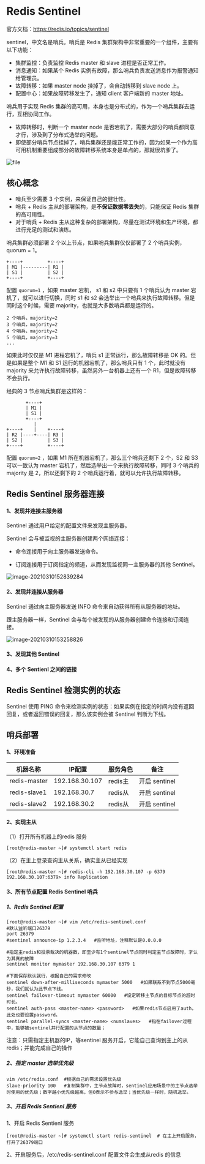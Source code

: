 # Redis Sentinel

官方文档：<https://redis.io/topics/sentinel>

sentinel，中文名是哨兵。哨兵是 Redis 集群架构中非常重要的一个组件，主要有以下功能：

- 集群监控：负责监控 Redis master 和 slave 进程是否正常工作。
- 消息通知：如果某个 Redis 实例有故障，那么哨兵负责发送消息作为报警通知给管理员。
- 故障转移：如果 master node 挂掉了，会自动转移到 slave node 上。
- 配置中心：如果故障转移发生了，通知 client 客户端新的 master 地址。

哨兵用于实现 Redis 集群的高可用，本身也是分布式的，作为一个哨兵集群去运行，互相协同工作。

- 故障转移时，判断一个 master node 是否宕机了，需要大部分的哨兵都同意才行，涉及到了分布式选举的问题。
- 即使部分哨兵节点挂掉了，哨兵集群还是能正常工作的，因为如果一个作为高可用机制重要组成部分的故障转移系统本身是单点的，那就很坑爹了。

![file](https://gitee.com/c_honghui/picture/raw/master/img/20210308212404.png)

## 核心概念

- 哨兵至少需要 3 个实例，来保证自己的健壮性。
- 哨兵 + Redis 主从的部署架构，是**不保证数据零丢失**的，只能保证 Redis 集群的高可用性。
- 对于哨兵 + Redis 主从这种复杂的部署架构，尽量在测试环境和生产环境，都进行充足的测试和演练。

哨兵集群必须部署 2 个以上节点，如果哨兵集群仅仅部署了 2 个哨兵实例，quorum = 1。

```
+----+         +----+
| M1 |---------| R1 |
| S1 |         | S2 |
+----+         +----+
```

配置 `quorum=1` ，如果 master 宕机， s1 和 s2 中只要有 1 个哨兵认为 master 宕机了，就可以进行切换，同时 s1 和 s2 会选举出一个哨兵来执行故障转移。但是同时这个时候，需要 majority，也就是大多数哨兵都是运行的。

```
2 个哨兵，majority=2
3 个哨兵，majority=2
4 个哨兵，majority=2
5 个哨兵，majority=3
...
```

如果此时仅仅是 M1 进程宕机了，哨兵 s1 正常运行，那么故障转移是 OK 的。但是如果是整个 M1 和 S1 运行的机器宕机了，那么哨兵只有 1 个，此时就没有 majority 来允许执行故障转移，虽然另外一台机器上还有一个 R1，但是故障转移不会执行。

经典的 3 节点哨兵集群是这样的：

```
       +----+
       | M1 |
       | S1 |
       +----+
          |
+----+    |    +----+
| R2 |----+----| R3 |
| S2 |         | S3 |
+----+         +----+
```

配置 `quorum=2` ，如果 M1 所在机器宕机了，那么三个哨兵还剩下 2 个，S2 和 S3 可以一致认为 master 宕机了，然后选举出一个来执行故障转移，同时 3 个哨兵的 majority 是 2，所以还剩下的 2 个哨兵运行着，就可以允许执行故障转移。

## Redis Sentinel 服务器连接

#### 1、发现并连接主服务器

Sentinel 通过用户给定的配置文件来发现主服务器。

Sentinel 会与被监视的主服务器创建两个网络连接：

- 命令连接用于向主服务器发送命令。


- 订阅连接用于订阅指定的频道，从而发现监视同一主服务器的其他 Sentinel。

![image-20210310152839284](https://gitee.com/c_honghui/picture/raw/master/img/20210310152856.png)

#### 2、发现并连接从服务器

 Sentinel 通过向主服务器发送 INFO 命令来自动获得所有从服务器的地址。

 跟主服务器一样，Sentinel 会与每个被发现的从服务器创建命令连接和订阅连接。

![image-20210310153258826](https://gitee.com/c_honghui/picture/raw/master/img/20210310153258.png)

#### 3、发现其他 Sentinel

#### 4、多个 Sentienl 之间的链接

## Redis Sentinel 检测实例的状态

Sentinel 使用 PING 命令来检测实例的状态：如果实例在指定的时间内没有返回回复，或者返回错误的回复，那么该实例会被 Sentinel 判断为下线。

## 哨兵部署

#### 1、环境准备

| 机器名称     | IP配置         | 服务角色 | 备注          |
| ------------ | -------------- | -------- | ------------- |
| redis-master | 192.168.30.107 | redis主  | 开启 sentinel |
| redis-slave1 | 192.168.30.7   | redis从  | 开启 sentinel |
| redis-slave2 | 192.168.30.2   | redis从  | 开启 sentinel |

#### 2、实现主从

（1）打开所有机器上的redis 服务

```
[root@redis-master ~]# systemctl start redis
```

（2）在主上登录查询主从关系，确实主从已经实现

```
[root@redis-master ~]# redis-cli -h 192.168.30.107 -p 6379
192.168.30.107:6379> info Replication
```

#### 3、所有节点配置 Redis Sentinel 哨兵

##### 1、Redis Sentinel 配置 

```shell
[root@redis-master ~]# vim /etc/redis-sentinel.conf
#默认监听端口26379
port 26379
#sentinel announce-ip 1.2.3.4   #监听地址，注释默认是0.0.0.0

#指定主redis和投票裁决的机器数，即至少有1个sentinel节点同时判定主节点故障时，才认为其真的故障
sentinel monitor mymaster 192.168.30.107 6379 1

#下面保存默认就行，根据自己的需求修改
sentinel down-after-milliseconds mymaster 5000   #如果联系不到节点5000毫秒，我们就认为此节点下线。
sentinel failover-timeout mymaster 60000   #设定转移主节点的目标节点的超时时长。
sentinel auth-pass <master-name> <password>   #如果redis节点启用了auth，此处也要设置password。
sentinel parallel-syncs <master-name> <numslaves>   #指在failover过程中，能够被sentinel并行配置的从节点的数量；
```

 注意：只需指定主机器的IP，等sentinel 服务开启，它能自己查询到主上的从redis；并能完成自己的操作

#####  2、指定 master 选举优先级

```shell
vim /etc/redis.conf  #根据自己的需求设置优先级
slave-priority 100   #复制集群中，主节点故障时，sentinel应用场景中的主节点选举时使用的优先级；数字越小优先级越高，但0表示不参与选举；当优先级一样时，随机选举。
```


##### 3、开启 Redis Sentienl 服务

1、开启 Redis Sentienl 服务

```shell
[root@redis-master ~]# systemctl start redis-sentinel  # 在主上开启服务，打开了26379端口
```

2、开启服务后，/etc/redis-sentinel.conf 配置文件会生成从redis 的信息